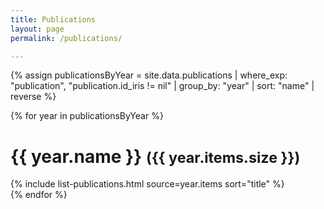 ```yaml
---
title: Publications
layout: page
permalink: /publications/

---
```


{% assign publicationsByYear = site.data.publications | where_exp: "publication", "publication.id_iris != nil" | group_by: "year" | sort: "name" | reverse %}

{% for year in publicationsByYear %}
  <h1>{{ year.name }} <small>({{ year.items.size }})</small></h1>
  <div>
    {% include list-publications.html source=year.items sort="title" %}
  </div>
{% endfor %}